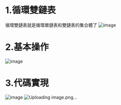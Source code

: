 # 1.循環雙鏈表
循環雙鏈表就是循環單鏈表和雙鏈表的集合體了
![image](https://github.com/user-attachments/assets/a103fc09-c1c2-4ea3-904b-0d5bd5a950b2)
# 2.基本操作
![image](https://github.com/user-attachments/assets/486c3bac-73ca-486e-a526-cd8784d2b2c4)
# 3.代碼實現
![image](https://github.com/user-attachments/assets/a45a0909-df29-4d45-8775-0650624e6195)
![Uploading image.png…]()

